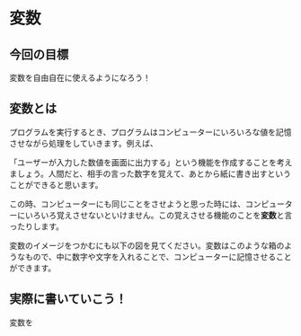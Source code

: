 # 変数

## 今回の目標
変数を自由自在に使えるようになろう！

## 変数とは

プログラムを実行するとき、プログラムはコンピューターにいろいろな値を記憶させながら処理をしていきます。例えば、

「ユーザーが入力した数値を画面に出力する」という機能を作成することを考えましょう。人間だと、相手の言った数字を覚えて、あとから紙に書き出すということができると思います。

この時、コンピューターにも同じことをさせようと思った時には、コンピューターにいろいろ覚えさせないといけません。この覚えさせる機能のことを**変数**と言ったりします。

変数のイメージをつかむにも以下の図を見てください。変数はこのような箱のようなもので、中に数字や文字を入れることで、コンピューターに記憶させることができます。

## 実際に書いていこう！

変数を
